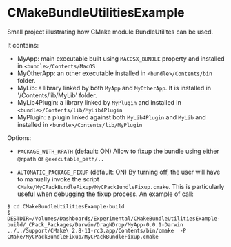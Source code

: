 CMakeBundleUtilitiesExample
===========================

Small project illustrating how CMake module BundleUtilites can be used.

It contains:
 * MyApp: main executable built using `MACOSX_BUNDLE` property and installed in `<bundle>/Contents/MacOS`
 * MyOtherApp: an other executable installed in `<bundle>/Contents/bin` folder.
 * MyLib: a library linked by both `MyApp` and `MyOtherApp`. It is installed in '<bundle>/Contents/lib/MyLib' folder.
 * MyLib4Plugin: a library linked by `MyPlugin` and installed in `<bundle>/Contents/lib/MyLib4Plugin`
 * MyPlugin: a plugin linked against both `MyLib4Plugin` and `MyLib` and installed in `<bundle>/Contents/lib/MyPlugin`

Options:

* `PACKAGE_WITH_RPATH` (default: ON) Allow to fixup the bundle
using either `@rpath` or `@executable_path/..`

* `AUTOMATIC_PACKAGE_FIXUP` (default: ON) By turning off, the user will have to
manually invoke the script `CMake/MyCPackBundleFixup/MyCPackBundleFixup.cmake`. This
is particularly useful when debugging the fixup process. An example of call:
```
$ cd CMakeBundleUtilitiesExample-build
$ DESTDIR=/Volumes/Dashboards/Experimental/CMakeBundleUtilitiesExample-build/_CPack_Packages/Darwin/DragNDrop/MyApp-0.0.1-Darwin ../../Support/CMake\ 2.8-11-rc3.app/Contents/bin/cmake  -P CMake/MyCPackBundleFixup/MyCPackBundleFixup.cmake

```

